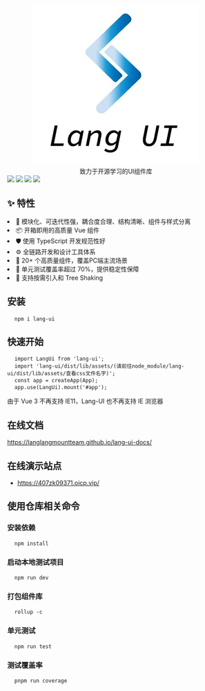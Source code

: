 <div align="center">
  <img src='/src/assets/img/logo.jpg'/>
</div>

<div align="center">致力于开源学习的UI组件库</div>

<div class="summary">
  <div class="summary-item">
    <a>
      <img src="https://camo.githubusercontent.com/cdc69c438472be59734e5d67d12533d15e48bc94b27429f31b2d3b7d88b6639a/68747470733a2f2f7472617669732d63692e6f72672f456c656d6546452f656c656d656e742e7376673f6272616e63683d6d6173746572"/>
    </a>
    <a>
      <img src="https://camo.githubusercontent.com/78f47a09877ba9d28da1887a93e5c3bc2efb309c1e910eb21135becd2998238a/68747470733a2f2f696d672e736869656c64732e696f2f62616467652f4c6963656e73652d4d49542d79656c6c6f772e737667"/>
    </a>
    <a>
      <img src="https://stone-1315935641.cos.ap-chengdu.myqcloud.com/img/coberageLabel.jpg?q-sign-algorithm=sha1&q-ak=AKIDQ9RtyzysZEIeeWBYGFzqSE2Vt_jucXVFhk9gikshBbkmL2PruadVC3fiZk_6pQzx&q-sign-time=1676987432;1676991032&q-key-time=1676987432;1676991032&q-header-list=host&q-url-param-list=&q-signature=2c5010581e697b883c666540ff90315b93c992d9&x-cos-security-token=26A9Y1tsN317DmRxi0ufi9ncme5SZ7Ka8ccb655dee8803c31abf2dbcef9175a9XdBH_zIhcNgARZUG3FnRX8AMTwy1JhfpNiyhdrCptMIIFScjKu0HKx423kYhMhK3mSa7L35ebSrdQXfaAaA26yw4sO63JoYvF1yNZ_Z2AW6HJx1wiMwDq6nriiCOH7j-8zr19s7GxFriTKgOvm8BNh3pZMqUzIjloGfZGLtZYoZjk7oB02cwjgcrXhEpBeU1" />
    </a>
    <a>
      <img src="https://stone-1315935641.cos.ap-chengdu.myqcloud.com/img/npmLabel.jpg?q-sign-algorithm=sha1&q-ak=AKIDd09j7ujK9S5KU8N3lnIA9iOUBipwnJ4Dq-ZDLsffolhI7AIpwhHkGJks40YlO5fw&q-sign-time=1676987485;1676991085&q-key-time=1676987485;1676991085&q-header-list=host&q-url-param-list=&q-signature=6843a3e218264cb3542cf64e26b693568d6d0e23&x-cos-security-token=26A9Y1tsN317DmRxi0ufi9ncme5SZ7Ka742a80b3bb51690ad3086cdcb25babfbXdBH_zIhcNgARZUG3FnRX5l5CbSfL33WX0Vbp1NSB_CEXQs6nSKzmwBF_rz_ZYlO0eEadMWc-6QpRA0W5q2N2jjUoXO889nR2ip3bqgpXD1rMnaQTL0MfQd3SjgFzU5YbJYtRZyYwQ08N7ZNVWd-5ZH6CRbQm4GjGuzRb8Op1JQHqO2XlO9EandpFMcXZaAh"/>
    </a>


  </div>
</div>

## ✨ 特性

<div >
  <li>🌈 模块化、可迭代性强，耦合度合理、结构清晰、组件与样式分离</li>
  <li>📦 开箱即用的高质量 Vue 组件</li>
  <li>🛡 使用 TypeScript 开发规范性好</li>
  <li>⚙️ 全链路开发和设计工具体系</li>
  <li>🚀 20+ 个高质量组件，覆盖PC端主流场景</li>
  <li>💪 单元测试覆盖率超过 70%，提供稳定性保障</li>
  <li>🍭 支持按需引入和 Tree Shaking</li>
</div>

## 安装
<pre>
  <code >npm i lang-ui </code>
</pre>

## 快速开始
<pre>
  <code>import LangUi from 'lang-ui';</code>
  <code>import 'lang-ui/dist/lib/assets/(请前往node_module/lang-ui/dist/lib/assets/查看css文件名字)';</code>
  <code>const app = createApp(App);</code>
  <code>app.use(LangUi).mount('#app');</code>
</pre>
由于 Vue 3 不再支持 IE11，Lang-UI 也不再支持 IE 浏览器

## 在线文档

<a target="_blank" href="https://langlangmountteam.github.io/lang-ui-docs/">https://langlangmountteam.github.io/lang-ui-docs/</a>

## 在线演示站点
- <a target="_blank" href="https://407zk09371.oicp.vip/">https://407zk09371.oicp.vip/</a>

## 使用仓库相关命令

### 安装依赖
<pre>
  <code>npm install </code>
</pre>

### 启动本地测试项目
<pre>
  <code>npm run dev </code>
</pre>

### 打包组件库
<pre>
  <code>rollup -c </code>
</pre>

### 单元测试
<pre>
  <code>npm run test </code>
</pre>

### 测试覆盖率
<pre>
  <code>pnpm run coverage </code>
</pre>





